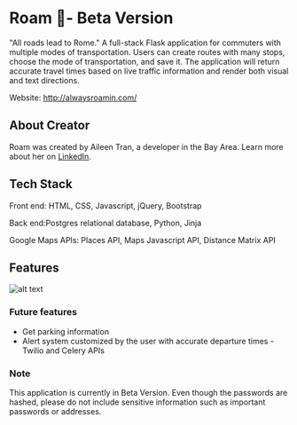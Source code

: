 # Roam 🚀- Beta Version
"All roads lead to Rome." A full-stack Flask application for commuters with multiple modes of transportation. Users can create routes with many stops, choose the mode of transportation, and save it. The application will return accurate travel times based on live traffic information and render both visual and text directions. 

Website: http://alwaysroamin.com/

## About Creator
Roam was created by Aileen Tran, a developer in the Bay Area. Learn more about her on [LinkedIn](https://www.linkedin.com/in/aileentran27/).

## Tech Stack
Front end: HTML, CSS, Javascript, jQuery, Bootstrap

Back end:Postgres relational database, Python, Jinja

Google Maps APIs: Places API, Maps Javascript API, Distance Matrix API

## Features
![alt text](https://drive.google.com/file/d/1UGRgyOuJNyhJCkLjYkJZKTQPKpSQ8KPp/view?usp=sharing)

### Future features

- Get parking information
- Alert system customized by the user with accurate departure times - Twilio and Celery APIs

### Note
This application is currently in Beta Version. Even though the passwords are hashed, please do not include sensitive information such as important passwords or addresses. 
